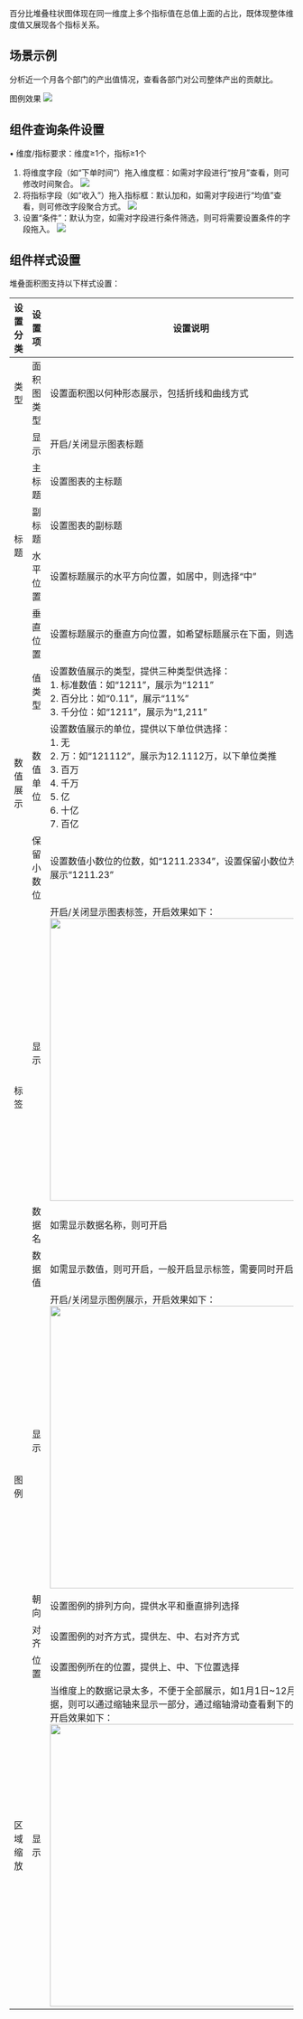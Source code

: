 百分比堆叠柱状图体现在同一维度上多个指标值在总值上面的占比，既体现整体维度值又展现各个指标关系。



## 场景示例
分析近一个月各个部门的产出值情况，查看各部门对公司整体产出的贡献比。

图例效果
![](https://qcloudimg.tencent-cloud.cn/raw/f1f44b9ebca1e5e42d773cf14243d774.png)

## 组件查询条件设置

• 维度/指标要求：维度≥1个，指标≥1个

1. 将维度字段（如“下单时间”）拖入维度框：如需对字段进行“按月”查看，则可修改时间聚合。
![](https://qcloudimg.tencent-cloud.cn/raw/b3e4af520428d366d241c839b1f617f1.png)
2. 将指标字段（如“收入”）拖入指标框：默认加和，如需对字段进行“均值”查看，则可修改字段聚合方式。
![](https://qcloudimg.tencent-cloud.cn/raw/9d361f54aed62353d110ea55ec5fe4c7.png)
3. 设置“条件”：默认为空，如需对字段进行条件筛选，则可将需要设置条件的字段拖入。
![](https://qcloudimg.tencent-cloud.cn/raw/f9daf041d2b7aced1b7c09b7ee12c998.png)



## 组件样式设置

堆叠面积图支持以下样式设置：

<table>
<thead>
<tr>
<th>设置分类</th>
<th>设置项</th>
<th>设置说明</th>
</tr>
</thead>
<tbody><tr>
<td>类型</td>
<td>面积图类型</td>
<td>设置面积图以何种形态展示，包括折线和曲线方式</td>
</tr>
<tr>
<td rowspan="5">标题</td>
<td>显示</td>
<td>开启/关闭显示图表标题</td>
</tr>
<tr>
<td>主标题</td>
<td>设置图表的主标题</td>
</tr>
<tr> 
<td>副标题</td>
<td>设置图表的副标题</td>
</tr>
<tr> 
<td>水平位置</td>
<td>设置标题展示的水平方向位置，如居中，则选择“中”</td>
</tr>
<tr> 
<td>垂直位置</td>
<td>设置标题展示的垂直方向位置，如希望标题展示在下面，则选择“下”</td>
</tr>
<tr>
<td rowspan="3">数值展示</td>
<td>值类型</td>
<td>设置数值展示的类型，提供三种类型供选择：<br>1. 标准数值：如“1211”，展示为“1211”<br>2. 百分比：如“0.11”，展示“11%”<br>3. 千分位：如“1211”，展示为“1,211”</td>
</tr>
<tr> 
<td>数值单位</td>
<td>设置数值展示的单位，提供以下单位供选择：<br>1. 无<br>2. 万：如“121112”，展示为12.1112万，以下单位类推<br>3. 百万<br>4. 千万<br>5. 亿<br>6. 十亿<br>7. 百亿</td>
</tr>
<tr> 
<td>保留小数位</td>
<td>设置数值小数位的位数，如“1211.2334”，设置保留小数位为“2”，则展示“1211.23”</td>
</tr>
<tr>
<td rowspan="3">标签</td>
<td>显示</td>
<td>开启/关闭显示图表标签，开启效果如下：<br><img src="https://qcloudimg.tencent-cloud.cn/raw/2bd256dad52a45ee200a78e0766e2d4a.png" width="500px"></td>
</tr>
<tr> 
<td>数据名</td>
<td>如需显示数据名称，则可开启</td>
</tr>
<tr> 
<td>数据值</td>
<td>如需显示数值，则可开启，一般开启显示标签，需要同时开启数据值</td>
</tr>
<tr>
<td rowspan="4">图例</td>
<td>显示</td>
<td>开启/关闭显示图例展示，开启效果如下：<br><img src="https://qcloudimg.tencent-cloud.cn/raw/92172979d69718ecc7f9dd4eee789f15.png" width="500px"></td>
</tr>
<tr> 
<td>朝向</td>
<td>设置图例的排列方向，提供水平和垂直排列选择</td>
</tr>
<tr> 
<td>对齐</td>
<td>设置图例的对齐方式，提供左、中、右对齐方式</td>
</tr>
<tr> 
<td>位置</td>
<td>设置图例所在的位置，提供上、中、下位置选择</td>
</tr>
<tr>
<td>区域缩放</td>
<td>显示</td>
<td>当维度上的数据记录太多，不便于全部展示，如1月1日~12月31日数据，则可以通过缩轴来显示一部分，通过缩轴滑动查看剩下的数据图，开启效果如下：<br><img src="https://qcloudimg.tencent-cloud.cn/raw/64250be45dc6b27ce65b458094693e40.jpg" width="500px"></td>
</tr>
</tbody></table>